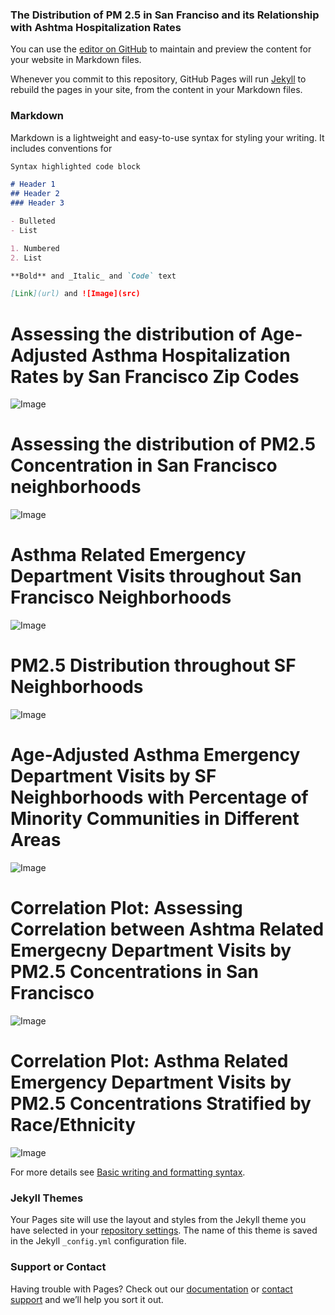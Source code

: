 ### The Distribution of PM 2.5 in San Franciso and its Relationship with Ashtma Hospitalization Rates

You can use the [editor on GitHub](https://github.com/chojolan00/CYP_finalproj/edit/main/README.md) to maintain and preview the content for your website in Markdown files.

Whenever you commit to this repository, GitHub Pages will run [Jekyll](https://jekyllrb.com/) to rebuild the pages in your site, from the content in your Markdown files.

### Markdown

Markdown is a lightweight and easy-to-use syntax for styling your writing. It includes conventions for

```markdown
Syntax highlighted code block

# Header 1
## Header 2
### Header 3

- Bulleted
- List

1. Numbered
2. List

**Bold** and _Italic_ and `Code` text

[Link](url) and ![Image](src)

```

# Assessing the distribution of Age-Adjusted Asthma Hospitalization Rates by San Francisco Zip Codes
![Image](images/sf_zip_sorted.png)


# Assessing the distribution of PM2.5 Concentration in San Francisco neighborhoods
![Image](images/sf_pm_sorted.png)


# Asthma Related Emergency Department Visits throughout San Francisco Neighborhoods
![Image](images/asthma_map.png)


# PM2.5 Distribution throughout SF Neighborhoods

![Image](images/pm2.5_map.png)

# Age-Adjusted Asthma Emergency Department Visits by SF Neighborhoods with Percentage of Minority Communities in Different Areas

![Image](images/minority_pop.png)

# Correlation Plot: Assessing Correlation between Ashtma Related Emergecny Department Visits by PM2.5 Concentrations in San Francisco

![Image](images/corr_plot.png)

# Correlation Plot: Asthma Related Emergency Department Visits by PM2.5 Concentrations Stratified by Race/Ethnicity
![Image](images/ethn_plot.png)


For more details see [Basic writing and formatting syntax](https://docs.github.com/en/github/writing-on-github/getting-started-with-writing-and-formatting-on-github/basic-writing-and-formatting-syntax).

### Jekyll Themes

Your Pages site will use the layout and styles from the Jekyll theme you have selected in your [repository settings](https://github.com/chojolan00/CYP_finalproj/settings/pages). The name of this theme is saved in the Jekyll `_config.yml` configuration file.

### Support or Contact

Having trouble with Pages? Check out our [documentation](https://docs.github.com/categories/github-pages-basics/) or [contact support](https://support.github.com/contact) and we’ll help you sort it out.
